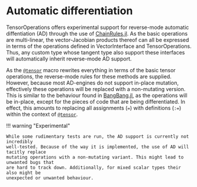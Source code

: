 # Automatic differentiation

TensorOperations offers experimental support for reverse-mode automatic diffentiation (AD)
through the use of [ChainRules.jl](https://github.com/JuliaDiff/ChainRules.jl). As the basic
operations are multi-linear, the vector-Jacobian products thereof can all be expressed in
terms of the operations defined in VectorInterface and TensorOperations. Thus, any custom
type whose tangent type also support these interfaces will automatically inherit
reverse-mode AD support.

As the [`@tensor`](@ref) macro rewrites everything in terms of the basic tensor operations,
the reverse-mode rules for these methods are supplied. However, because most AD-engines do
not support in-place mutation, effectively these operations will be replaced with a
non-mutating version. This is similar to the behaviour found in
[BangBang.jl](https://github.com/JuliaFolds/BangBang.jl), as the operations will be
in-place, except for the pieces of code that are being differentiated. In effect, this
amounts to replacing all assignments (`=`) with definitions (`:=`) within the context of
[`@tensor`](@ref).

!!! warning "Experimental"

    While some rudimentary tests are run, the AD support is currently not incredibly
    well-tested. Because of the way it is implemented, the use of AD will tacitly replace
    mutating operations with a non-mutating variant. This might lead to unwanted bugs that
    are hard to track down. Additionally, for mixed scalar types their also might be
    unexpected or unwanted behaviour.